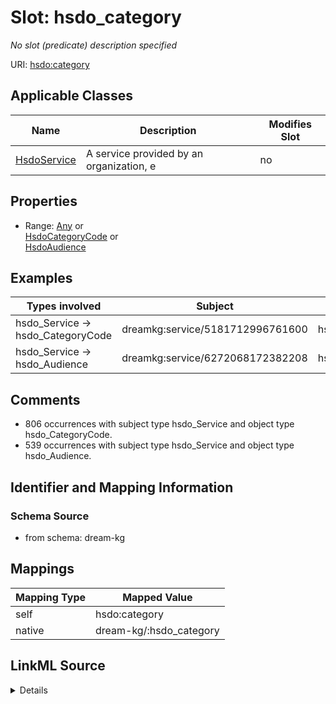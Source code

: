 

# Slot: hsdo_category


_No slot (predicate) description specified_





URI: [hsdo:category](hsdo:category)



<!-- no inheritance hierarchy -->





## Applicable Classes

| Name | Description | Modifies Slot |
| --- | --- | --- |
| [HsdoService](../classes/HsdoService.md) | A service provided by an organization, e |  no  |







## Properties

* Range: [Any](../classes/Any.md)&nbsp;or&nbsp;<br />[HsdoCategoryCode](../classes/HsdoCategoryCode.md)&nbsp;or&nbsp;<br />[HsdoAudience](../classes/HsdoAudience.md)






## Examples

| Types involved | Subject | Predicate | Object |
| --- | --- | --- | --- |
| hsdo_Service → hsdo_CategoryCode | dreamkg:service/5181712996761600 | hsdo:category | dreamkg:category/service/main/OneOnOneSupport |
| hsdo_Service → hsdo_Audience | dreamkg:service/6272068172382208 | hsdo:category | dreamkg:category/audience/YoungAdults |


## Comments

* 806 occurrences with subject type hsdo_Service and object type hsdo_CategoryCode.
* 539 occurrences with subject type hsdo_Service and object type hsdo_Audience.

## Identifier and Mapping Information







### Schema Source


* from schema: dream-kg




## Mappings

| Mapping Type | Mapped Value |
| ---  | ---  |
| self | hsdo:category |
| native | dream-kg/:hsdo_category |




## LinkML Source

<details>
```yaml
name: hsdo_category
description: No slot (predicate) description specified
comments:
- 806 occurrences with subject type hsdo_Service and object type hsdo_CategoryCode.
- 539 occurrences with subject type hsdo_Service and object type hsdo_Audience.
examples:
- description: hsdo_Service → hsdo_CategoryCode
  object:
    example_object: dreamkg:category/service/main/OneOnOneSupport
    example_predicate: hsdo:category
    example_subject: dreamkg:service/5181712996761600
- description: hsdo_Service → hsdo_Audience
  object:
    example_object: dreamkg:category/audience/YoungAdults
    example_predicate: hsdo:category
    example_subject: dreamkg:service/6272068172382208
from_schema: dream-kg
rank: 1000
slot_uri: hsdo:category
alias: hsdo_category
domain_of:
- hsdo_Service
range: Any
any_of:
- range: hsdo_CategoryCode
- range: hsdo_Audience

```
</details>